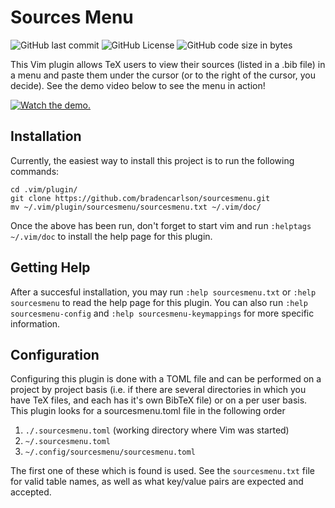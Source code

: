 # Sources Menu
<span style="nowrap">
  <img alt="GitHub last commit" src="https://img.shields.io/github/last-commit/bradencarlson/sourcesmenu">
  <img alt="GitHub License" src="https://img.shields.io/github/license/bradencarlson/sourcesmenu">
  <img alt="GitHub code size in bytes" src="https://img.shields.io/github/languages/code-size/bradencarlson/sourcesmenu">
</span>

This Vim plugin allows TeX users to view their sources (listed in a .bib file)
in a menu and paste them under the cursor (or to the right of the cursor, you
decide). See the demo video below to see the menu in action!

[![Watch the
demo.](https://img.youtube.com/vi/dZwgT1yUgkA/0.jpg)](https://youtube.com/watch?v=dZwgT1yUgkA)

## Installation

Currently, the easiest way to install this project is to run the following
commands: 
```
cd .vim/plugin/
git clone https://github.com/bradencarlson/sourcesmenu.git
mv ~/.vim/plugin/sourcesmenu/sourcesmenu.txt ~/.vim/doc/
```
Once the above has been run, don't forget to start vim and run 
`:helptags ~/.vim/doc` to install the help page for this plugin. 

## Getting Help

After a succesful installation, you may run `:help sourcesmenu.txt` or `:help
sourcesmenu` to read the help page for this plugin. You can also run 
`:help sourcesmenu-config` and `:help sourcesmenu-keymappings` for more specific
information. 

## Configuration

Configuring this plugin is done with a TOML file and can be performed on a project 
by project basis (i.e. if
there are several directories in which you have TeX files, and each has it's own
BibTeX file) or on a per user basis. This plugin looks for a sourcesmenu.toml
file in the following order
1. `./.sourcesmenu.toml` (working directory where Vim was started)
2. `~/.sourcesmenu.toml`
3. `~/.config/sourcesmenu/sourcesmenu.toml`

The first one of these which is found is used. See the `sourcesmenu.txt` file
for valid table names, as well as what key/value pairs are expected and
accepted. 
